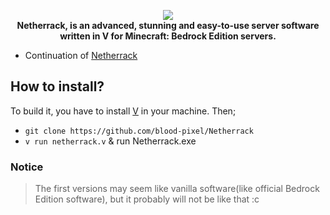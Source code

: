 <p align="center">
	<a href="#">
		<picture>
			<source srcset="//willbeadded" media="(prefers-color-scheme: dark)">
			<img src="//" loading="eager" />
		</picture>
	</a><br>
	<b>Netherrack, is an advanced, stunning and easy-to-use server software written in V for Minecraft: Bedrock Edition servers.</b>
	
</p>

- Continuation of [Netherrack](https://github.com/scuderia666/netherrack)

## How to install?
To build it, you have to install [V]("https://github.com/vlang/v#installing-v-from-source") in your machine. Then;

- `git clone https://github.com/blood-pixel/Netherrack`
- `v run netherrack.v` & run Netherrack.exe

### Notice
> The first versions may seem like vanilla software(like official Bedrock Edition software), but it probably will not be like that :c
